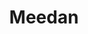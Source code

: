 ---
blog: https://medium.com/meedan-updates/
facebook: https://facebook.com/pages/Meedan/54421674438
git: https://github.com/Meedan
logohandle: meedan
sort: meedan
title: Meedan
twitter: https://x.com/meedan
website: https://meedan.com/en/
wikipedia: https://en.wikipedia.org/wiki/Meedan
youtube: https://youtube.com/user/MeedanTube
---